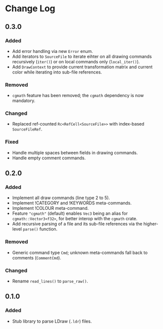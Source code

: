 # Change Log

## 0.3.0

### Added

- Add error handling via new `Error` enum.
- Add iterators to `SourceFile` to iterate eihter on all drawing commands recursively (`iter()`) or on local commands only (`local_iter()`).
- Add `DrawContext` to provide current transformation matrix and current color while iterating into sub-file references.

### Removed

- `cgmath` feature has been removed; the `cgmath` dependency is now mandatory.

### Changed

- Replaced ref-counted `Rc<RefCell<SourceFile>>` with index-based `SourceFileRef`.

### Fixed

- Handle multiple spaces between fields in drawing commands.
- Handle empty comment commands.

## 0.2.0

### Added

- Implement all draw commands (line type 2 to 5).
- Implement !CATEGORY and !KEYWORDS meta-commands.
- Implement !COLOUR meta-command.
- Feature `"cgmath"` (default) enables `Vec3` being an alias for `cgmath::Vector3<f32>`, for better interop with the `cgmath` crate.
- Add recursive parsing of a file and its sub-file references via the higher-level `parse()` function.

### Removed

- Generic command type `Cmd`; unknown meta-commands fall back to comments (`CommentCmd`).

### Changed

- Rename `read_lines()` to `parse_raw()`.

## 0.1.0

### Added

- Stub library to parse LDraw (`.ldr`) files.
